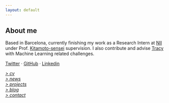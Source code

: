 ```yaml
---
layout: default
---
```


## About me

Based in Barcelona, currently finishing my work as a Research Intern at [NII](www.nii.ac.jp/en/) under Prof. [Kitamoto-sensei](http://www.nii.ac.jp/en/faculty/digital_content/kitamoto_asanobu/) supervision. I also contribute and advise [Tracy](https://www.linkedin.com/company/tracy) with Machine Learning related challenges. 

[Twitter](http://twitter.com/lucasrodesg) · [GitHub](http://github.com/lucasrodes) · [Linkedin](http://linkedin.com/in/lucasrodes) 

[*> cv*](cv.md) <br/>
[*> news*](news.md) <br/>
[*> projects*](projects.md) <br/>
[*> blog*](https://medium.com/@lucasrg) <br/>
[*> contact*](contact.md)

